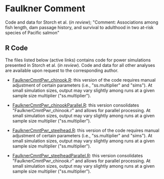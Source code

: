 # Faulkner Comment
Code and data for Storch et al. (*in review*); "Comment: Associations among fish length, dam passage history, and survival to adulthood in two at-risk species of Pacific salmon" 

## R Code
The files listed below (active links) contains code for power simulations presented in Storch et al. (*in review*).  Code and data for all other analyses are available upon request to the corresponding author.

* [FaulknerCmntPwr_chinook.R](https://github.com/FishPC/FaulknerReview/blob/main/FaulknerCmntPwr_chinook.R):  this version of the code requires manual adjustment of certain parameters (i.e., "ss.multiplier" and "sims").  At small simulation sizes, output may vary slightly among runs at a given sample size multiplier ("ss.multiplier").

* [FaulknerCmntPwr_chinookParallel.R](https://github.com/FishPC/FaulknerReview/blob/main/FaulknerCmntPwr_chinookParallel.R):  this version consolidates "FaulknerCmntPwr_chinook.r" and allows for parallel processing. At small simulation sizes, output may vary slightly among runs at a given sample size multiplier ("ss.multiplier").

* [FaulknerCmntPwr_steelhead.R](https://github.com/FishPC/FaulknerReview/blob/main/FaulknerCmntPwr_steelhead.R):  this version of the code requires manual adjustment of certain parameters (i.e., "ss.multiplier" and "sims").  At small simulation sizes, output may vary slightly among runs at a given sample size multiplier ("ss.multiplier").

* [FaulknerCmntPwr_steelheadParallel.R](https://github.com/FishPC/FaulknerReview/blob/main/FaulknerCmntPwr_steelheadParallel.R):  this version consolidates "FaulknerCmntPwr_chinook.r" and allows for parallel processing. At small simulation sizes, output may vary slightly among runs at a given sample size multiplier ("ss.multiplier").
